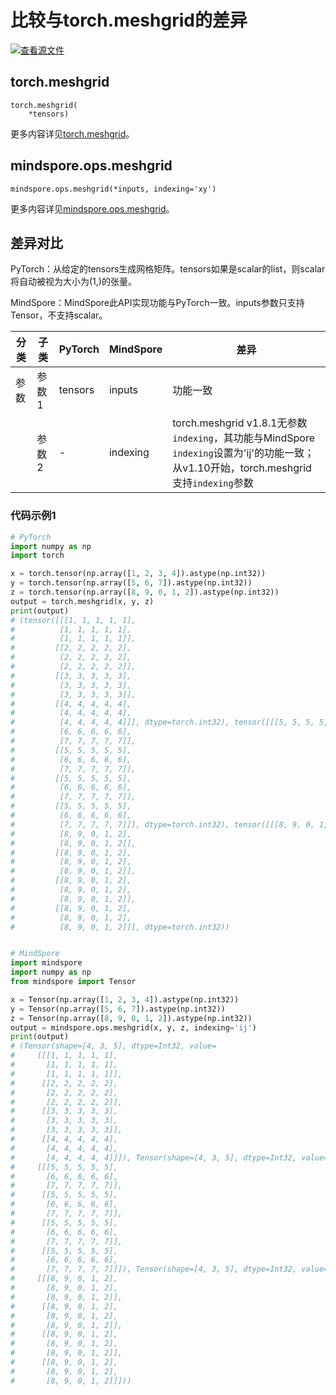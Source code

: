 # 比较与torch.meshgrid的差异

[![查看源文件](https://mindspore-website.obs.cn-north-4.myhuaweicloud.com/website-images/r2.3/resource/_static/logo_source.svg)](https://gitee.com/mindspore/docs/blob/r2.3/docs/mindspore/source_zh_cn/note/api_mapping/pytorch_diff/meshgrid.md)

## torch.meshgrid

```text
torch.meshgrid(
    *tensors)
```

更多内容详见[torch.meshgrid](https://pytorch.org/docs/1.8.1/generated/torch.meshgrid.html)。

## mindspore.ops.meshgrid

```text
mindspore.ops.meshgrid(*inputs, indexing='xy')
```

更多内容详见[mindspore.ops.meshgrid](https://mindspore.cn/docs/zh-CN/r2.3/api_python/ops/mindspore.ops.meshgrid.html)。

## 差异对比

PyTorch：从给定的tensors生成网格矩阵。tensors如果是scalar的list，则scalar将自动被视为大小为(1,)的张量。

MindSpore：MindSpore此API实现功能与PyTorch一致。inputs参数只支持Tensor，不支持scalar。

| 分类 | 子类 | PyTorch | MindSpore | 差异                                                                                                          |
| --- | --- |---------| --- |-------------------------------------------------------------------------------------------------------------|
| 参数 | 参数1 | tensors | inputs | 功能一致                                                                                                        |
| | 参数2 | -       | indexing | torch.meshgrid v1.8.1无参数`indexing`，其功能与MindSpore `indexing`设置为'ij'的功能一致；从v1.10开始，torch.meshgrid支持`indexing`参数 |

### 代码示例1

```python
# PyTorch
import numpy as np
import torch

x = torch.tensor(np.array([1, 2, 3, 4]).astype(np.int32))
y = torch.tensor(np.array([5, 6, 7]).astype(np.int32))
z = torch.tensor(np.array([8, 9, 0, 1, 2]).astype(np.int32))
output = torch.meshgrid(x, y, z)
print(output)
# (tensor([[[1, 1, 1, 1, 1],
#          [1, 1, 1, 1, 1],
#          [1, 1, 1, 1, 1]],
#         [[2, 2, 2, 2, 2],
#          [2, 2, 2, 2, 2],
#          [2, 2, 2, 2, 2]],
#         [[3, 3, 3, 3, 3],
#          [3, 3, 3, 3, 3],
#          [3, 3, 3, 3, 3]],
#         [[4, 4, 4, 4, 4],
#          [4, 4, 4, 4, 4],
#          [4, 4, 4, 4, 4]]], dtype=torch.int32), tensor([[[5, 5, 5, 5, 5],
#          [6, 6, 6, 6, 6],
#          [7, 7, 7, 7, 7]],
#         [[5, 5, 5, 5, 5],
#          [6, 6, 6, 6, 6],
#          [7, 7, 7, 7, 7]],
#         [[5, 5, 5, 5, 5],
#          [6, 6, 6, 6, 6],
#          [7, 7, 7, 7, 7]],
#         [[5, 5, 5, 5, 5],
#          [6, 6, 6, 6, 6],
#          [7, 7, 7, 7, 7]]], dtype=torch.int32), tensor([[[8, 9, 0, 1, 2],
#          [8, 9, 0, 1, 2],
#          [8, 9, 0, 1, 2]],
#         [[8, 9, 0, 1, 2],
#          [8, 9, 0, 1, 2],
#          [8, 9, 0, 1, 2]],
#         [[8, 9, 0, 1, 2],
#          [8, 9, 0, 1, 2],
#          [8, 9, 0, 1, 2]],
#         [[8, 9, 0, 1, 2],
#          [8, 9, 0, 1, 2],
#          [8, 9, 0, 1, 2]]], dtype=torch.int32))


# MindSpore
import mindspore
import numpy as np
from mindspore import Tensor

x = Tensor(np.array([1, 2, 3, 4]).astype(np.int32))
y = Tensor(np.array([5, 6, 7]).astype(np.int32))
z = Tensor(np.array([8, 9, 0, 1, 2]).astype(np.int32))
output = mindspore.ops.meshgrid(x, y, z, indexing='ij')
print(output)
# (Tensor(shape=[4, 3, 5], dtype=Int32, value=
#     [[[1, 1, 1, 1, 1],
#       [1, 1, 1, 1, 1],
#       [1, 1, 1, 1, 1]],
#      [[2, 2, 2, 2, 2],
#       [2, 2, 2, 2, 2],
#       [2, 2, 2, 2, 2]],
#      [[3, 3, 3, 3, 3],
#       [3, 3, 3, 3, 3],
#       [3, 3, 3, 3, 3]],
#      [[4, 4, 4, 4, 4],
#       [4, 4, 4, 4, 4],
#       [4, 4, 4, 4, 4]]]), Tensor(shape=[4, 3, 5], dtype=Int32, value=
#     [[[5, 5, 5, 5, 5],
#       [6, 6, 6, 6, 6],
#       [7, 7, 7, 7, 7]],
#      [[5, 5, 5, 5, 5],
#       [6, 6, 6, 6, 6],
#       [7, 7, 7, 7, 7]],
#      [[5, 5, 5, 5, 5],
#       [6, 6, 6, 6, 6],
#       [7, 7, 7, 7, 7]],
#      [[5, 5, 5, 5, 5],
#       [6, 6, 6, 6, 6],
#       [7, 7, 7, 7, 7]]]), Tensor(shape=[4, 3, 5], dtype=Int32, value=
#     [[[8, 9, 0, 1, 2],
#       [8, 9, 0, 1, 2],
#       [8, 9, 0, 1, 2]],
#      [[8, 9, 0, 1, 2],
#       [8, 9, 0, 1, 2],
#       [8, 9, 0, 1, 2]],
#      [[8, 9, 0, 1, 2],
#       [8, 9, 0, 1, 2],
#       [8, 9, 0, 1, 2]],
#      [[8, 9, 0, 1, 2],
#       [8, 9, 0, 1, 2],
#       [8, 9, 0, 1, 2]]]))
```
